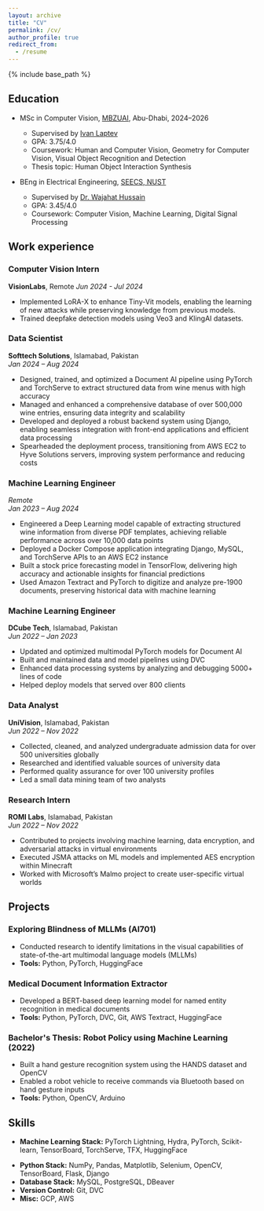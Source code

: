 ```yaml
---
layout: archive
title: "CV"
permalink: /cv/
author_profile: true
redirect_from:
  - /resume
---
```


{% include base_path %}

## Education
* MSc in Computer Vision, [MBZUAI](https://mbzuai.ac.ae/), Abu-Dhabi, 2024–2026  
  * Supervised by [Ivan Laptev](https://www.di.ens.fr/~laptev/)  
  * GPA: 3.75/4.0  
  * Coursework: Human and Computer Vision, Geometry for Computer Vision, Visual Object Recognition and Detection  
  * Thesis topic: Human Object Interaction Synthesis  

* BEng in Electrical Engineering, [SEECS, NUST](https://seecs.nust.edu.pk/)  
  * Supervised by [Dr. Wajahat Hussain](https://scholar.google.es/citations?user=W1p1zl4AAAAJ&hl=en)  
  * GPA: 3.45/4.0  
  * Coursework: Computer Vision, Machine Learning, Digital Signal Processing  

## Work experience
### Computer Vision Intern
**VisionLabs**, Remote
*Jun 2024 - Jul 2024*
* Implemented LoRA-X to enhance Tiny-Vit models, enabling the learning of new attacks while preserving knowledge from previous models.
* Trained deepfake detection models using Veo3 and KlingAI datasets.


### Data Scientist  
**Softtech Solutions**, Islamabad, Pakistan  
*Jan 2024 – Aug 2024*  
- Designed, trained, and optimized a Document AI pipeline using PyTorch and TorchServe to extract structured data from wine menus with high accuracy  
- Managed and enhanced a comprehensive database of over 500,000 wine entries, ensuring data integrity and scalability  
- Developed and deployed a robust backend system using Django, enabling seamless integration with front-end applications and efficient data processing  
- Spearheaded the deployment process, transitioning from AWS EC2 to Hyve Solutions servers, improving system performance and reducing costs  

### Machine Learning Engineer  
*Remote*  
*Jan 2023 – Aug 2024*  
- Engineered a Deep Learning model capable of extracting structured wine information from diverse PDF templates, achieving reliable performance across over 10,000 data points  
- Deployed a Docker Compose application integrating Django, MySQL, and TorchServe APIs to an AWS EC2 instance  
- Built a stock price forecasting model in TensorFlow, delivering high accuracy and actionable insights for financial predictions  
- Used Amazon Textract and PyTorch to digitize and analyze pre-1900 documents, preserving historical data with machine learning  

### Machine Learning Engineer  
**DCube Tech**, Islamabad, Pakistan  
*Jun 2022 – Jan 2023*  
- Updated and optimized multimodal PyTorch models for Document AI  
- Built and maintained data and model pipelines using DVC  
- Enhanced data processing systems by analyzing and debugging 5000+ lines of code  
- Helped deploy models that served over 800 clients  

### Data Analyst  
**UniVision**, Islamabad, Pakistan  
*Jun 2022 – Nov 2022*  
- Collected, cleaned, and analyzed undergraduate admission data for over 500 universities globally  
- Researched and identified valuable sources of university data  
- Performed quality assurance for over 100 university profiles  
- Led a small data mining team of two analysts  

### Research Intern  
**ROMI Labs**, Islamabad, Pakistan  
*Jun 2022 – Nov 2022*  
- Contributed to projects involving machine learning, data encryption, and adversarial attacks in virtual environments  
- Executed JSMA attacks on ML models and implemented AES encryption within Minecraft  
- Worked with Microsoft’s Malmo project to create user-specific virtual worlds  

<!--
* Summer 2015: Research Assistant  
  * GitHub University  
  * Duties included: Tagging issues  
  * Supervisor: Professor Git  
-->

## Projects

### Exploring Blindness of MLLMs (AI701)  
- Conducted research to identify limitations in the visual capabilities of state-of-the-art multimodal language models (MLLMs)  
- **Tools:** Python, PyTorch, HuggingFace  

### Medical Document Information Extractor  
- Developed a BERT-based deep learning model for named entity recognition in medical documents  
- **Tools:** Python, PyTorch, DVC, Git, AWS Textract, HuggingFace  

### Bachelor's Thesis: Robot Policy using Machine Learning (2022)  
- Built a hand gesture recognition system using the HANDS dataset and OpenCV  
- Enabled a robot vehicle to receive commands via Bluetooth based on hand gesture inputs  
- **Tools:** Python, OpenCV, Arduino  

## Skills

- **Machine Learning Stack:** PyTorch Lightning, Hydra, PyTorch,  Scikit-learn, TensorBoard, TorchServe, TFX, HuggingFace  
<!-- TensorFlow, Keras, -->
- **Python Stack:** NumPy, Pandas, Matplotlib, Selenium, OpenCV, TensorBoard, Flask, Django  
- **Database Stack:** MySQL, PostgreSQL, DBeaver  
- **Version Control:** Git, DVC  
- **Misc:** GCP, AWS  

<!--
## Publications
<ul>{% for post in site.publications reversed %}
  {% include archive-single-cv.html %}
{% endfor %}</ul>

## Talks
<ul>{% for post in site.talks reversed %}
  {% include archive-single-talk-cv.html %}
{% endfor %}</ul>

## Teaching
<ul>{% for post in site.teaching reversed %}
  {% include archive-single-cv.html %}
{% endfor %}</ul>

## Service and leadership
* Currently signed in to 43 different slack teams
-->
